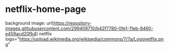 # netflix-home-page
background image: url(https://repository-images.githubusercontent.com/299409710/b42f7780-0fe1-11eb-8460-e459acd20fb4) 
netflix logo="https://upload.wikimedia.org/wikipedia/commons/7/7a/Logonetflix.png"
            
